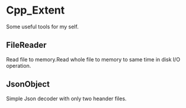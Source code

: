 # Cpp_Extent
Some useful tools for my self.

## FileReader
Read file to memory.Read whole file to memory to same time in disk I/O operation.

## JsonObject
Simple Json decoder with only two heander files.

